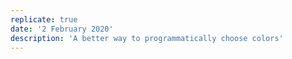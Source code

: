 ```yaml
---
replicate: true
date: '2 February 2020'
description: 'A better way to programmatically choose colors'
---
```


